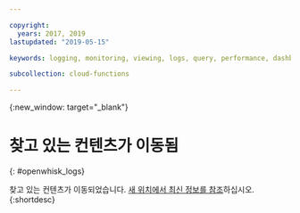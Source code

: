 ```yaml
---

copyright:
  years: 2017, 2019
lastupdated: "2019-05-15"

keywords: logging, monitoring, viewing, logs, query, performance, dashboard, metrics, health

subcollection: cloud-functions

---
```


{:new_window: target="_blank"}
# 찾고 있는 컨텐츠가 이동됨
{: #openwhisk_logs}

찾고 있는 컨텐츠가 이동되었습니다. [새 위치에서 최신 정보를 참조](/docs/openwhisk?topic=cloud-functions-logs)하십시오.
{:shortdesc}
